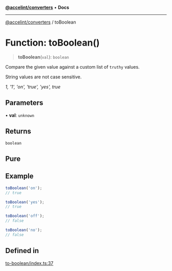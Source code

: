 [**@accelint/converters**](../README.md) • **Docs**

***

[@accelint/converters](../README.md) / toBoolean

# Function: toBoolean()

> **toBoolean**(`val`): `boolean`

Compare the given value against a custom list of `truthy` values.

String values are not case sensitive.

_1, '1', 'on', 'true', 'yes', true_

## Parameters

• **val**: `unknown`

## Returns

`boolean`

## Pure

## Example

```ts
toBoolean('on');
// true

toBoolean('yes');
// true

toBoolean('off');
// false

toBoolean('no');
// false
```

## Defined in

[to-boolean/index.ts:37](https://github.com/gohypergiant/standard-toolkit/blob/258694cea8ed8bbd956b3cf5da47c2c9debcf127/packages/converters/src/to-boolean/index.ts#L37)
